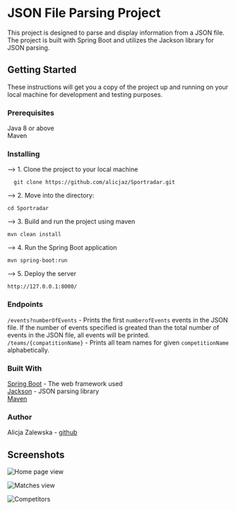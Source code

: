 # JSON File Parsing Project

This project is designed to parse and display information from a JSON file. The project is built with Spring Boot and utilizes the Jackson library for JSON parsing.

## Getting Started
These instructions will get you a copy of the project up and running on your local machine for development and testing purposes.

### Prerequisites
Java 8 or above  
Maven

### Installing

--> 1. Clone the project to your local machine

```
  git clone https://github.com/alicjaz/Sportradar.git
```
--> 2. Move into the directory:
```
cd Sportradar
```

--> 3. Build and run the project using maven
```
mvn clean install
```

--> 4. Run the Spring Boot application
```
mvn spring-boot:run
```
--> 5. Deploy the server
```
http://127.0.0.1:8000/
```
### Endpoints
`/events?numberOfEvents` - Prints the first `numberofEvents` events in the JSON file. If the number of events specified is greated than the total number of events in the JSON file, all events will be printed.  
`/teams/{compatitionName}` - Prints all team names for given `competitionName` alphabetically.


### Built With
[Spring Boot](https://spring.io/projects/spring-boot) - The web framework used  
[Jackson](https://github.com/FasterXML/jackson) - JSON parsing library  
[Maven](https://maven.apache.org/)

### Author
Alicja Zalewska - [github](https://github.com/alicjaz)

## Screenshots
![Home page view](https://i.ibb.co/V2YNRYp/index.png)

![Matches view](https://i.ibb.co/vdQSDJc/matches.png)

![Competitors](https://i.ibb.co/bWgjqxT/competitors.png)
